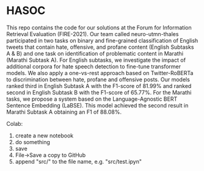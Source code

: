 # HASOC

This repo contains the code for our solutions at the Forum for Information Retrieval Evaluation (FIRE-2021). Our team called neuro-utmn-thales participated in two tasks on binary and fine-grained classification of English tweets that contain hate, offensive, and profane content (English Subtasks A & B) and one task on identification of problematic content in Marathi (Marathi Subtask A). For English subtasks, we investigate the impact of additional corpora for hate speech detection to fine-tune transformer models. We also apply a one-vs-rest approach based on Twitter-RoBERTa to discrimination between hate, profane and offensive posts. Our models ranked third in English Subtask A with the F1-score of 81.99% and ranked second in English Subtask B with the F1-score of 65.77%. For the Marathi tasks, we propose a system based on the Language-Agnostic BERT Sentence Embedding (LaBSE). This model achieved the second result in Marathi Subtask A obtaining an F1 of 88.08%.

Colab:
1) create a new notebook
2) do something
3) save
4) File->Save a copy to GitHub
5) append "src/" to the file name, e.g. "src/test.ipyn"
